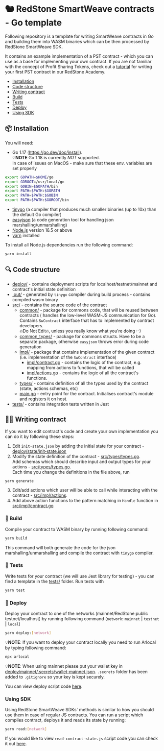 # 🐿 RedStone SmartWeave contracts - Go template

Following repository is a template for writing SmartWeave contracts in Go and building them into WASM binaries which can be then processed by RedStone SmartWeave SDK.

It contains an example implementation of a PST contract - which you can use as a base for implementing your own contract.
If you are not familiar with the concept of Profit Sharing Tokens, check out a [tutorial](https://redstone.academy/docs/pst/introduction/intro) for writing your first PST contract in our RedStone Academy.

- [Installation](#installation)
- [Code structure](#code-structure)
- [Writing contract](#writing-contract)
- [Build](#build)
- [Tests](#tests)
- [Deploy](#deploy)
- [Using SDK](#using-sdk)

## 📦 Installation

You will need:
- Go 1.17 (https://go.dev/doc/install).  
💡**NOTE** Go 1.18 is currently *NOT* supported.  
In case of issues on MacOS - make sure that these env. variables are set properly
```bash
export GOPATH=$HOME/go
export GOROOT=/usr/local/go
export GOBIN=$GOPATH/bin
export PATH=$PATH:$GOPATH
export PATH=$PATH:$GOBIN
export PATH=$PATH:$GOROOT/bin
```
- [tinygo](https://tinygo.org/getting-started/install/) (a compiler that produces much smaller binaries (up to 10x) than the default Go compiler)
- [easyjson](https://github.com/mailru/easyjson#install) (a code generation tool for handling json marshalling/unmarshalling)
- [Node.js](https://nodejs.org/en/download/) version 16.5 or above
- [yarn](https://yarnpkg.com/getting-started/install) installed

To install all Node.js dependencies run the following command:
```bash
yarn install
```

## 🔍 Code structure
- [deploy/](deploy) - contains deployment scripts for localhost/testnet/mainnet and contract's initial state definition
- [.out/](.out) - generated by `tinygo` compiler during build process - contains compiled wasm binary
- [src/](src) - contains the source code of the contract
    - [common/](src/common) - package for commons code, that will be reused between contracts (
      handles the low-level WASM-JS communication for Go). Contains `SwContract` interface
      that has to implemented by contract developers.  
      🔥Do Not Edit🔥, unless you really know what you're doing :-)
    - [common_types/](src/common_types) - package for commons structs. Have to be a separate package,
      otherwise `easyjson` throws error during code generation
    - [impl/](src/impl) - package that contains implementation of the given contract (i.e. implementation of the `SwContract`
      interface)
        - [impl/contract.go](src/impl/contract.go) - contains the logic of the contract, e.g. mapping from actions to functions,
          that will be called
        - [impl/actions.go](src/impl/actions.go) - contains the logic of all the contract's functions.
    - [types/](src/types) - contains definition of all the types used by the contract (state, actions schemas, etc)
    - [main.go](src/main.go) - entry point for the contract. Initialises contract's module and registers it on host.
- [tests/](tests) - contains integration tests written in Jest

## 🧑‍💻 Writing contract

If you want to edit contract's code and create your own implementation you can do it by following these steps:

1. Edit `init-state.json` by adding the initial state for your contract - [deploy/state/init-state.json](deploy/state/init-state.json)
2. Modify the state definition of the contract - [src/types/types.go](src/types/types.go#L7).    
   Add schemas which should describe input and output types for your actions - [src/types/types.go](src/types/types.go#L16).  
Each time you change the definitions in the file above, run
```bash
yarn generate
```
3. Edit/add actions which user will be able to call while interacting with the contract - [src/impl/actions](src/impl/actions.go).
4. Add above action functions to the pattern matching in `Handle` function in [src/impl/contract.go](src/impl/contract.go#L16)

### 👷 Build
Compile your contract to WASM binary by running following command:

```bash
yarn build
```
This command will both generate the code for the json marshalling/unmarshalling and compile the contract with `tinygo` compiler. 

### 🧪 Tests
Write tests for your contract (we will use Jest library for testing) - you can find a template in the [tests/](tests) folder.
Run tests with
```bash
yarn test
```

### 📜 Deploy
Deploy your contract to one of the networks (mainnet/RedStone public testnet/localhost) by running following command (`network`: `mainnet` | `testnet` | `local`)

```bash
yarn deploy:[network]
```

💡**NOTE**: If you want to deploy your contract locally you need to run Arlocal by typing following command:

```bash
npx arlocal
```

💡**NOTE**: When using mainnet please put your wallet key in [deploy/mainnet/.secrets/wallet-mainnet.json](deploy/mainnet/.secrets/wallet-mainnet.json). `.secrets` folder has been added to `.gitignore` so your key is kept securely.

You can view deploy script code [here](deploy/scripts/deploy.js).

### Using SDK
Using RedStone SmartWeave SDKs' methods is similar to how you should use them in case of regular JS contracts. You can run a script which compiles contract, deploys it and reads its state by running:

```bash
yarn read:[network]
```

If you would like to view `read-contract-state.js` script code you can check it out [here](deploy/scripts/read-contract-state.js).

